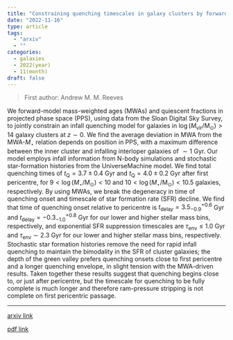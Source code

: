 ```yaml
---
title: "Constraining quenching timescales in galaxy clusters by forward-modelling stellar ages and quiescent fractions in projected phase space"
date: "2022-11-16"
type: article
tags:
  - "arxiv"
  - ""
categories:
  - galaxies
  - 2022(year)
  - 11(month)
draft: false
---
```


> First author: Andrew M. M. Reeves

 We forward-model mass-weighted ages (MWAs) and quiescent fractions in
projected phase space (PPS), using data from the Sloan Digital Sky Survey, to
jointly constrain an infall quenching model for galaxies in
$\log(M_{\mathrm{vir}}/\mathrm{M}_{\odot})>14$ galaxy clusters at $z\sim 0$. We
find the average deviation in MWA from the MWA-$M_\star$ relation depends on
position in PPS, with a maximum difference between the inner cluster and
infalling interloper galaxies of $\sim 1$ Gyr. Our model employs infall
information from N-body simulations and stochastic star-formation histories
from the UniverseMachine model. We find total quenching times of
$t_\mathrm{Q}=3.7\pm 0.4$ Gyr and $t_\mathrm{Q}=4.0\pm 0.2$ Gyr after first
pericentre, for $9<\log(M_{\star}/\mathrm{M}_{\odot})<10$ and
$10<\log(M_{\star}/\mathrm{M}_{\odot})<10.5$ galaxies, respectively. By using
MWAs, we break the degeneracy in time of quenching onset and timescale of star
formation rate (SFR) decline. We find that time of quenching onset relative to
pericentre is $t_{\mathrm{delay}}=3.5^{+0.6}_{-0.9}$ Gyr and
$t_{\mathrm{delay}}=-0.3^{+0.8}_{-1.0}$ Gyr for our lower and higher stellar
mass bins, respectively, and exponential SFR suppression timescales are
$\tau_{\mathrm{env}}\leq 1.0$ Gyr and $\tau_{\mathrm{env}}\sim 2.3$ Gyr for our
lower and higher stellar mass bins, respectively. Stochastic star formation
histories remove the need for rapid infall quenching to maintain the bimodality
in the SFR of cluster galaxies; the depth of the green valley prefers quenching
onsets close to first pericentre and a longer quenching envelope, in slight
tension with the MWA-driven results. Taken together these results suggest that
quenching begins close to, or just after pericentre, but the timescale for
quenching to be fully complete is much longer and therefore ram-pressure
stripping is not complete on first pericentric passage.

---
[arxiv link](http://arxiv.org/abs/2211.09145v1)

[pdf link](http://arxiv.org/pdf/2211.09145v1)